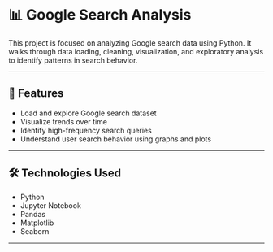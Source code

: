# 📊 Google Search Analysis

This project is focused on analyzing Google search data using Python. It walks through data loading, cleaning, visualization, and exploratory analysis to identify patterns in search behavior.

---

## 🚀 Features

- Load and explore Google search dataset
- Visualize trends over time
- Identify high-frequency search queries
- Understand user search behavior using graphs and plots

---

## 🛠️ Technologies Used

- Python
- Jupyter Notebook
- Pandas
- Matplotlib
- Seaborn

---


